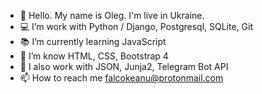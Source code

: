 - 👋 Hello. My name is Oleg. I'm live in Ukraine.
- 💻 I’m work with Python / Django, Postgresql, SQLite, Git
- 📚 I’m currently learning JavaScript
- 🎨 I’m know HTML, CSS, Bootstrap 4
- 🔨 I also work with JSON, Junja2, Telegram Bot API
- 📫 How to reach me falcokeanu@protonmail.com

<!---
Keanu13/Keanu13 is a ✨ special ✨ repository because its `README.md` (this file) appears on your GitHub profile.
You can click the Preview link to take a look at your changes.
--->
